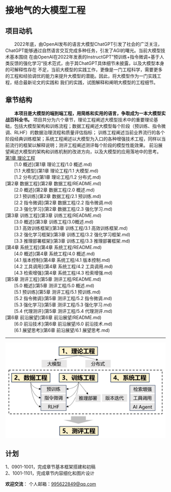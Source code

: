# 接地气的大模型工程
## 项目动机
&emsp;&emsp;2022年底，由OpenAI发布的语言大模型ChatGPT引发了社会的广泛关注，ChatGPT能够通过自然语言交互完成多种任务，引发了AGI的曙光。当前大模型技术基本围绕
在由OpenAI在2022年发表的InstructGPT”预训练+指令微调+基于人类反馈的强化学习“技术范式，由于其ChatGPT具体细节未披露，以及大模型本身的可解释性存在
不足，当前大模型的实践工作，更像是一门工程科学，需要更多的工程和经验调优的能力来提升大模型的潜能。因此，将大模型作为一门实践工程，结合最新论文的实践和
我们的实践，试图解释和阐明大模型的工程细节。  
## 章节结构
&emsp;&emsp;**本项目是大模型的端到端工程，用简练和实用的语言，争取成为一本大模型实战百科全书。**
项目共分为六个章节，理论工程阐述大模型技术中的重要理论基础，包括大模型架构和训练流程；数据工程阐述大模型每个阶段（预训练、指令微调、RLHF）的数据治理流程和质量评估指标；
训练工程阐述当前业界流行的各个阶段经典训练框架；系统工程阐述以大模型为入口的各种增强技术工程，同样以当前流行的框架以解释说明；测评工程阐述测评每个阶段的模型性能效果。
前沿展望阐述大模型的架构和训练机制的改进方向，以及大模型的应用落地中的思考。  
[第1章 理论工程](项目附件/图)  
&emsp;&emsp;[1.0 概述](第1章 理论工程/1.0 概述.md)  
&emsp;&emsp;[1.1 大模型](第1章 理论工程/1.1 大模型.md)  
&emsp;&emsp;[1.2 分布式](第1章 理论工程/1.2 分布式.md)  
[第2章 数据工程](第2章 数据工程/README.md)  
&emsp;&emsp;[2.0 概述](第2章 数据工程/2.0 概述.md)  
&emsp;&emsp;[2.1 预训练](第2章 数据工程/2.1 预训练.md)  
&emsp;&emsp;[2.2 指令微调](第2章 数据工程/2.2 指令微调.md)  
&emsp;&emsp;[2.3 强化学习](第2章 数据工程/2.3 强化学习.md)   
[第3章 训练工程](第3章 训练工程/README.md)  
&emsp;&emsp;[3.0 概述](第3章 训练工程/3.0概述.md)  
&emsp;&emsp;[3.1 高效训练框架](第3章 训练工程/3.1 高效训练框架.md)  
&emsp;&emsp;[3.2 强化学习框架](第3章 训练工程/3.2 强化学习框架.md)  
&emsp;&emsp;[3.3 推理部署框架](第3章 训练工程/3.3 推理部署框架.md)   
[第4章 系统工程](第4章 系统工程/README.md)  
&emsp;&emsp;[4.0 概述](第4章 系统工程/4.0 概述.md)  
&emsp;&emsp;[4.1 版本控制](第4章 系统工程/4.1 版本控制.md)  
&emsp;&emsp;[4.2 工具调用](第4章 系统工程/4.2 工具调用.md)  
&emsp;&emsp;[4.3 检索增强](第4章 系统工程/4.3 检索增强.md)  
[第5章 测评工程](第5章 测评工程/README.md)  
&emsp;&emsp;[5.0 概述](第5章 测评工程/5.0 概述.md)  
&emsp;&emsp;[5.1 预训练](第5章 测评工程/5.1 预训练.md)  
&emsp;&emsp;[5.2 指令微调](第5章 测评工程/5.2 指令微调.md)  
&emsp;&emsp;[5.3 强化学习](第5章 测评工程/5.3 强化学习.md)  
&emsp;&emsp;[5.4 代理测评](第5章 测评工程/5.4 代理测评.md)  
[第6章 前沿展望](第6章 前沿展望/README.md)  
&emsp;&emsp;[6.0 前沿技术](第6章 前沿展望/6.0 前沿技术.md)  
&emsp;&emsp;[6.1 展望思考](第6章 前沿展望/6.1 展望思考.md)  

***

<p align="center">
<img src="项目附件/图/图1章节结构.png" width="600" />
</p>

## 计划  
1、0901-1001，完成章节基本框架搭建和初稿  
2、1001-1101，完成章节内容细化和图片设计

**欢迎交流**： 
个人邮箱：995622849@qq.com

